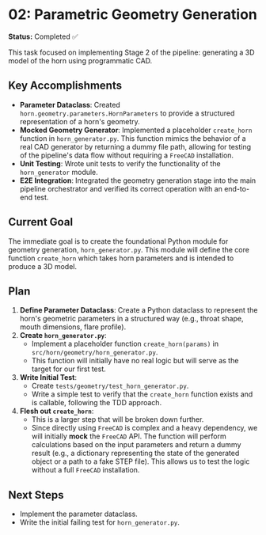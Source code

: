 # 02: Parametric Geometry Generation

**Status:** Completed ✅

This task focused on implementing Stage 2 of the pipeline: generating a 3D model of the horn using programmatic CAD.

## Key Accomplishments

- **Parameter Dataclass**: Created `horn.geometry.parameters.HornParameters` to provide a structured representation of a horn's geometry.
- **Mocked Geometry Generator**: Implemented a placeholder `create_horn` function in `horn_generator.py`. This function mimics the behavior of a real CAD generator by returning a dummy file path, allowing for testing of the pipeline's data flow without requiring a `FreeCAD` installation.
- **Unit Testing**: Wrote unit tests to verify the functionality of the `horn_generator` module.
- **E2E Integration**: Integrated the geometry generation stage into the main pipeline orchestrator and verified its correct operation with an end-to-end test.

## Current Goal

The immediate goal is to create the foundational Python module for geometry generation, `horn_generator.py`. This module will define the core function `create_horn` which takes horn parameters and is intended to produce a 3D model.

## Plan

1.  **Define Parameter Dataclass**: Create a Python dataclass to represent the horn's geometric parameters in a structured way (e.g., throat shape, mouth dimensions, flare profile).
2.  **Create `horn_generator.py`**:
    - Implement a placeholder function `create_horn(params)` in `src/horn/geometry/horn_generator.py`.
    - This function will initially have no real logic but will serve as the target for our first test.
3.  **Write Initial Test**:
    - Create `tests/geometry/test_horn_generator.py`.
    - Write a simple test to verify that the `create_horn` function exists and is callable, following the TDD approach.
4.  **Flesh out `create_horn`**:
    - This is a larger step that will be broken down further.
    - Since directly using `FreeCAD` is complex and a heavy dependency, we will initially **mock** the `FreeCAD` API. The function will perform calculations based on the input parameters and return a dummy result (e.g., a dictionary representing the state of the generated object or a path to a fake STEP file). This allows us to test the logic without a full `FreeCAD` installation.

## Next Steps

- Implement the parameter dataclass.
- Write the initial failing test for `horn_generator.py`. 